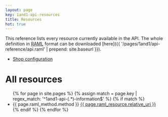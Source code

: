 ```yaml
---
layout: page
key: 1and1-api-resources
title: Resources
hot: true
---
```


This reference lists every resource currently available in the API. The whole definition in [RAML](http://raml.org/) format can be downloaded [here]({{ '/pages/1and1/api-reference/api.raml' | prepend: site.baseurl }}).

* [Shop configuration](page:1and1-api-resources-shop-configuration)

# All resources

<ul id="resource-list">
  {% for page in site.pages %}
    {% assign match = page.key | regex_match: '^1and1-api-(.*)-information$' %}
    {% if match %}
      <li class="resource-entry">
        <span class="http-method http-method-{{ page.raml_method.method | downcase }}">{{ page.raml_method.method }}</span>
        <a href="{{ page.url | prepend: site.baseurl }}">{{ page.raml_resource.relative_uri }}</a>
      </li>
    {% endif %}
  {% endfor %}
</ul>
